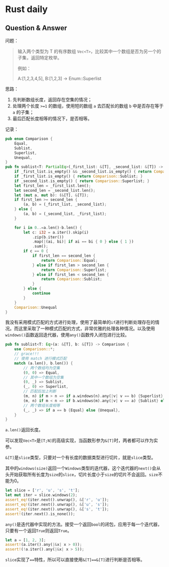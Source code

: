 # Rust daily

## Question & Answer

问题：

> 输入两个类型为 T 的有序数组 `Vec<T>`，比较其中一个数组是否为另一个的子集，返回特定枚举。
>
> 例如：
>
> A:[1,2,3,4,5], B:[1,2,3] -> Enum::Superlist

思路：

1. 先判断数组长度，返回存在空集的情况；
2. 处理两个长度 `>=1` 的数组，使用短的数组 `a` 去匹配长的数组 `b` 中是否存在等于 `a` 的子集；
3. 最后匹配长度相等的情况下，是否相等。

记录：

```rust
pub enum Comparison {
    Equal,
    Sublist,
    Superlist,
    Unequal,
}
pub fn sublist<T: PartialEq>(_first_list: &[T], _second_list: &[T]) -> Comparison {
    if _first_list.is_empty() && _second_list.is_empty() { return Comparison::Equal; }
    if _first_list.is_empty() { return Comparison::Sublist; }
    if _second_list.is_empty() { return Comparison::Superlist; }
    let first_len = _first_list.len();
    let second_len = _second_list.len();
    let (mut a, mut b): (&[T], &[T]);
    if first_len >= second_len {
        (a, b) = (_first_list, _second_list);
    } else {
        (a, b) = (_second_list, _first_list);
    }

    for i in 0..=a.len()-b.len() {
        let c: i32 = a.iter().skip(i)
            .zip(b.iter())
            .map(|(ai, bi)| if ai == bi { 0 } else { 1 })
            .sum();
        if c == 0 {
            if first_len == second_len {
                return Comparison::Equal;
            } else if first_len > second_len {
                return Comparison::Superlist;
            } else if first_len < second_len {
                return Comparison::Sublist;
            }
        } else {
            continue
        }
    }
    Comparison::Unequal
}
```

我没有采用模式匹配的方式进行处理，使用了最简单的`if`进行判断处理存在的情况。而这里采取了一种模式匹配的方式，非常优雅的处理各种情况。以及使用`windows()`函数返回迭代器，使用`any()`函数传入闭包进行比较。

```rust
pub fn sublist<T: Eq>(a: &[T], b: &[T]) -> Comparison {
    use Comparison::*;
    // grace!!!
    // 使用 match 进行模式匹配
    match (a.len(), b.len()) {
        // 两个数组均为空集
        (0, 0) => Equal,
        // 其中一个数组为空集
        (0, _) => Sublist,
        (_, 0) => Superlist,
        // 匹配后加上判断
        (m, n) if m > n => if a.windows(n).any(|v| v == b) {Superlist} else {Unequal},
        (m, n) if m < n => if b.windows(m).any(|v| v == a) {Sublist} else {Unequal},
        // 两个数组长度相等
        (_, _) => if a == b {Equal} else {Unequal},
    }
}
```

`a.len()`返回长度。

可以发现`Vec<T>`是`[T;N]`的高级实现，当函数形参为`&[T]`时，两者都可以作为实参。

`&[T]`是`slice`类型，只要对一个有长度的数据类型进行切片，就是`slice`类型。

其中的`windows(size)`返回一个`Windows`类型的迭代器，这个迭代器的`next()`会从头开始获取所有长度为`size`的`slice`，切片长度小于`size`的切片不会返回。`size`不能为0。

```rust
let slice = ['r', 'u', 's', 't'];
let mut iter = slice.windows(2);
assert_eq!(iter.next().unwrap(), &['r', 'u']);
assert_eq!(iter.next().unwrap(), &['u', 's']);
assert_eq!(iter.next().unwrap(), &['s', 't']);
assert!(iter.next().is_none());
```

`any()`是迭代器中实现的方法。接受一个返回`bool`的闭包，应用于每一个迭代器，只要有一个返回`True`则返回`True`。

```rust
let a = [1, 2, 3];
assert!(a.iter().any(|&x| x > 0));
assert!(!a.iter().any(|&x| x > 5));
```

`slice`实现了`==`特性，所以可以直接使用`&[T]==&[T]`进行判断是否相等。
